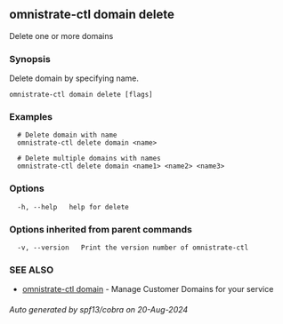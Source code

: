 ## omnistrate-ctl domain delete

Delete one or more domains

### Synopsis

Delete domain by specifying name.

```
omnistrate-ctl domain delete [flags]
```

### Examples

```
  # Delete domain with name
  omnistrate-ctl delete domain <name>

  # Delete multiple domains with names
  omnistrate-ctl delete domain <name1> <name2> <name3>
```

### Options

```
  -h, --help   help for delete
```

### Options inherited from parent commands

```
  -v, --version   Print the version number of omnistrate-ctl
```

### SEE ALSO

* [omnistrate-ctl domain](omnistrate-ctl_domain.md)	 - Manage Customer Domains for your service

###### Auto generated by spf13/cobra on 20-Aug-2024
